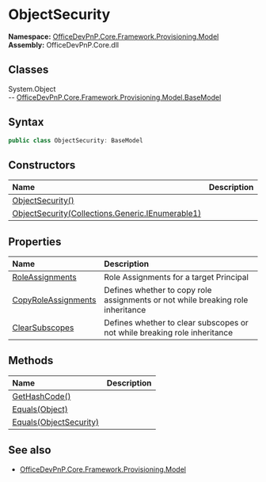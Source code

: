 # ObjectSecurity
  
**Namespace:** [OfficeDevPnP.Core.Framework.Provisioning.Model](OfficeDevPnP.Core.Framework.Provisioning.Model.md)  
**Assembly:** OfficeDevPnP.Core.dll  
## Classes
System.Object  
-- [OfficeDevPnP.Core.Framework.Provisioning.Model.BaseModel](OfficeDevPnP.Core.Framework.Provisioning.Model.BaseModel.md)
## Syntax
```C#
public class ObjectSecurity: BaseModel
```
## Constructors
|**Name**|**Description**|
|:-----|:-----|
| [ObjectSecurity()](ObjectSecurityconstructor1details.md) | 
| [ObjectSecurity(Collections.Generic.IEnumerable1<RoleAssignment>)](ObjectSecurityconstructor1details.md) | 
## Properties
|**Name**|**Description**|
|:-----|:-----|
| [RoleAssignments](ObjectSecurity.RoleAssignments.md) | Role Assignments for a target Principal
| [CopyRoleAssignments](ObjectSecurity.CopyRoleAssignments.md) | Defines whether to copy role assignments or not while breaking role inheritance
| [ClearSubscopes](ObjectSecurity.ClearSubscopes.md) | Defines whether to clear subscopes or not while breaking role inheritance
## Methods
|**Name**|**Description**|
|:-----|:-----|
| [GetHashCode()](ObjectSecurityGetHashCode.md) | 
| [Equals(Object)](ObjectSecurityEqualsObject.md) | 
| [Equals(ObjectSecurity)](ObjectSecurityEqualsObjectSecurity.md) | 
## See also
- [OfficeDevPnP.Core.Framework.Provisioning.Model](OfficeDevPnP.Core.Framework.Provisioning.Model.md)
